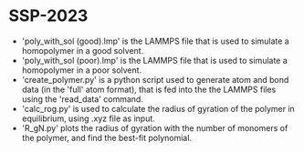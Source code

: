 # SSP-2023

<ul>
  <li>'poly_with_sol (good).lmp' is the LAMMPS file that is used to simulate a homopolymer in a good solvent.</li>
  <li>'poly_with_sol (poor).lmp' is the LAMMPS file that is used to simulate a homopolymer in a poor solvent.</li>
  <li>'create_polymer.py' is a python script used to generate atom and bond data (in the 'full' atom format), that is fed into the the LAMMPS files using the 'read_data' command.</li>
  <li>'calc_rog.py' is used to calculate the radius of gyration of the polymer in equilibrium, using .xyz file as input.</li>
  <li>'R_gN.py' plots the radius of gyration with the number of monomers of the polymer, and find the best-fit polynomial.</li>
</ul>




